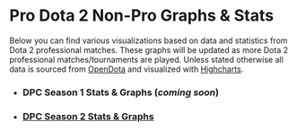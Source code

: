 # Pro Dota 2 Non-Pro Graphs & Stats 

Below you can find various visualizations based on data and statistics from Dota 2 professional matches. These graphs will be updated as more Dota 2 professional matches/tournaments are played. Unless stated otherwise all data is sourced from [OpenDota](https://www.opendota.com) and visualized with [Highcharts](https://www.highcharts.com/).

- ### DPC Season 1 Stats & Graphs (_coming soon_)

- ### [DPC Season 2 Stats & Graphs](DPC1S2)
